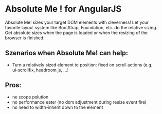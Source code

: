 Absolute Me ! for AngularJS
===========================

Absolute Me! sizes your target DOM elements with cleverness! Let your favorite layout system like BootStrap, Foundation, etc. do the relative sizing. Get absolute sizes when the page is loaded or when the resizing of the browser is finished. 

Szenarios when Absolute Me! can help:
-------------------------------------
- Turn a relatively sized element to position: fixed on scroll actions (e.g. ui-scrollfix, headroom.js, ...)


Pros:
-----
- no scope polution
- no performance eater (no dom adjustment during resize event fire)
- no need to width-inherit down to the element